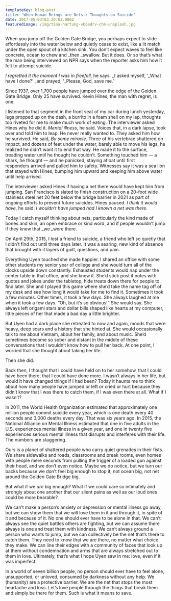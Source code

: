 ```yaml
---
templateKey: blog-post
title: 'When Human Beings are Nets : Thoughts on Suicide'
date: 2017-05-03T03:20:03.000Z
featuredimage: /img/tina-hartung-vboedrv-chm-unsplash.jpg
---
```

When you jump off the Golden Gate Bridge, you perhaps expect to slide effortlessly into the water below and quietly cease to exist, like a lit match under the open spout of a kitchen sink. You don&#8217;t expect waves to feel like concrete, ocean to chew and _then _swallow. But it does. Or so that&#8217;s what the man being interviewed on NPR says when the reporter asks him how it felt to attempt suicide.

_I regretted it the moment I was in freefall,_ he says. _I asked myself, &#8216;_What have I done?&#8217; _and prayed, &#8216;_Please, God, save me.&#8217;

Since 1937, over 1,700 people have jumped over the edge of the Golden Gate Bridge. Only 25 have survived. Kevin Hines, the man with regret, is one.

<!--more-->

I listened to that segment in the front seat of my car during lunch yesterday, legs propped up on the dash, a burrito in a foam shell on my lap, thoughts too riveted for me to make much work of eating. The interviewer asked Hines why he did it. _Mental illness_, he said. Voices that, in a dark lapse, took over and told him to leap. He never really wanted to. They asked him how he survived. He said, _By some miracle_. Three of his vertebrae shattered on impact, and dozens of feet under the water, barely able to move his legs, he realized he didn&#8217;t want it to end that way. He made it to the surface, treading water until he thought he couldn&#8217;t. Something touched him &#8212; a shark, he thought &#8212; and he panicked, staying afloat until first responders arrived and pulled him to safety. Witnesses say it was a sea lion that stayed with Hines, bumping him upward and keeping him above water until help arrived.

The interviewer asked Hines if having a net there would have kept him from jumping. San Francisco is slated to finish construction on a 20-foot wide stainless steel net 20 feet below the bridge barrier in 2021 as part of ongoing efforts to prevent future suicides. Hines paused. _I think it would have_, he said. _I wouldn&#8217;t have jumped had I known a net was there._

Today I catch myself thinking about nets, particularly the kind made of bones and skin, an open embrace or kind word, and if people wouldn&#8217;t jump if they knew that _we _were there.

On April 29th, 2015, I lost a friend to suicide, a friend who left so quietly that I didn&#8217;t find out until three days later. It was a searing, new kind of absence that brought with it layers of guilt, questions, and pain.

Everything Uyen touched she made happier. I shared an office with some other students my senior year of college and she would turn all of the clocks upside down constantly. Exhausted students would nap under the center table in that office, and she knew it. She&#8217;d stick post it notes with quotes and jokes under the tabletop, hide treats down there for people to find later. She and I played this game where she&#8217;d take the name tag off of my desk and see how long it would take for me to find it. Sometimes it took a few minutes. Other times, it took a few days. She always laughed at me when it took a few days. &#8220;Oh, but it&#8217;s so obvious!&#8221; She would say. She always left origami stars and dollar bills shaped like hearts at my computer, little pieces of her that made a bad day a little brighter.

But Uyen had a dark place she retreated to now and again, moods that were heavy, deep scars and a history that she hinted at. She would occasionally talk to me about Vietnam, about her family, and about music. She&#8217;d sometimes become so sober and distant in the middle of these conversations that I wouldn&#8217;t know how to pull her back. At one point, I worried that she thought about taking her life.

Then she did.

Back then, I thought that I could have held on to her somehow, that I could have been there, that I could have done more. I wasn&#8217;t always in her life, but would it have changed things if I had been? Today it haunts me to think about how many people have jumped or left or cried or hurt because they didn&#8217;t know that I was there to catch them, if I was even there at all. What if I wasn&#8217;t?

In 2011, the World Health Organization estimated that approximately one million people commit suicide every year, which is one death every 40 seconds and 3,000 deaths every day. That was six years ago. In 2015, the National Alliance on Mental Illness estimated that one in five adults in the U.S. experiences mental illness in a given year, and one in twenty five experiences serious mental illness that disrupts and interferes with their life. The numbers are staggering.

Ours is a planet of shattered people who carry quiet grenades in their fists. We share sidewalks and roads, classrooms and break rooms, even homes with people mere seconds from pulling the trigger of a loaded gun against their head, and we don&#8217;t even notice. Maybe we do notice, but we turn our backs because we don&#8217;t feel big enough to stop it, not ocean big, not net around the Golden Gate Bridge big.

But what if we _are_ big enough? What if we could care so intimately and strongly about one another that our silent pains as well as our loud ones could be more bearable?

We can&#8217;t make a person&#8217;s anxiety or depression or mental illness go away, but we can show them that we will love them in it and through it, in spite of it and because of it. No one should ever have to be alone in that. We can&#8217;t always see the quiet battles others are fighting, but we can assume there always is one and treat them with kindness. We can&#8217;t always ground a person who wants to jump, but we can collectively be the net that&#8217;s there to catch them. They need to know that we are there, no matter what choice they make. We can line their edges with a community of faces that look up at them without condemnation and arms that are always stretched out to them in love. Ultimately, that&#8217;s what I hope Uyen saw in me: love, even if it was imperfect.

In a world of seven billion people, no person should ever have to feel alone, unsupported, or unloved, consumed by darkness without any help. We (humanity) are a protective barrier. We are the net that stops the most heartache and loss. Let&#8217;s love people through the things that break them and simply be there for them. Such is what it means to save.
